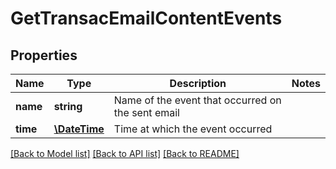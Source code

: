 # GetTransacEmailContentEvents

## Properties
Name | Type | Description | Notes
------------ | ------------- | ------------- | -------------
**name** | **string** | Name of the event that occurred on the sent email | 
**time** | [**\DateTime**](\DateTime.md) | Time at which the event occurred | 

[[Back to Model list]](../README.md#documentation-for-models) [[Back to API list]](../README.md#documentation-for-api-endpoints) [[Back to README]](../README.md)


